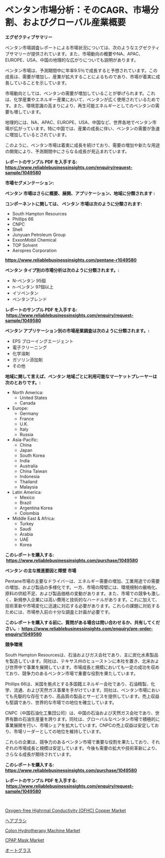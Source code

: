 <p><h1>ペンタン市場分析：そのCAGR、市場分割、およびグローバル産業概要</h1></p><p><strong>エグゼクティブサマリー</strong></p>
<p><p>ペンタン市場調査レポートによる市場状況については、次のようなエグゼクティブサマリーが提供されています。また、市場動向の概要やNA、APAC、EUROPE、USA、中国の地理的な広がりについても説明があります。</p><p>ペンタン市場は、予測期間中に年率9.5％で成長すると予想されています。この成長は、需要が増加し、産業が拡大することによるものであり、市場が着実に成長していることを示しています。</p><p>市場動向としては、ペンタンの需要が増加していることが挙げられます。これは、化学産業やエネルギー産業において、ペンタンが広く使用されているためです。また、環境意識の高まりにより、再生可能エネルギーとしてのペンタンの需要も増しています。</p><p>地理的には、NA、APAC、EUROPE、USA、中国など、世界各地でペンタン市場が広がっています。特に中国では、産業の成長に伴い、ペンタンの需要が急速に増加しているとされています。</p><p>このように、ペンタン市場は着実に成長を続けており、需要の増加や新たな用途の開発により、予測期間中にさらなる成長が見込まれています。</p></p>
<p><strong>レポートのサンプル PDF を入手する: <a href="https://www.reliablebusinessinsights.com/enquiry/request-sample/1049580">https://www.reliablebusinessinsights.com/enquiry/request-sample/1049580</a></strong></p>
<p><strong>市場セグメンテーション:</strong></p>
<p><strong> ペンタン 市場はさらに概要、展開、アプリケーション、地域に分類されます :</strong></p>
<p><strong>コンポーネントに関しては、 ペンタン 市場は次のように分類されます: &nbsp;</strong></p>
<p><ul><li>South Hampton Resources</li><li>Phillips 66</li><li>CNPC</li><li>Shell</li><li>Junyuan Petroleum Group</li><li>ExxonMobil Chemical</li><li>TOP Solvent</li><li>Aeropres Corporation</li></ul></p>
<p><strong><a href="https://www.reliablebusinessinsights.com/pentane-r1049580">https://www.reliablebusinessinsights.com/pentane-r1049580</a></strong></p>
<p><strong> ペンタン タイプ別の市場分析は次のように分類されます。:</strong></p>
<p><ul><li>N-ペンタン 95個</li><li>n-ペンタン 97個以上</li><li>イソペンタン</li><li>ペンタンブレンド</li></ul></p>
<p><strong>レポートのサンプル PDF を入手する: &nbsp;<a href="https://www.reliablebusinessinsights.com/enquiry/request-sample/1049580">https://www.reliablebusinessinsights.com/enquiry/request-sample/1049580</a></strong></p>
<p><strong> ペンタン アプリケーション別の市場産業調査は次のように分類されます。:</strong></p>
<p><ul><li>EPS ブローイングエージェント</li><li>電子クリーニング</li><li>化学溶剤</li><li>ガソリン添加剤</li><li>その他</li></ul></p>
<p><strong>地域に関して言えば、ペンタン 地域ごとに利用可能なマーケットプレーヤーは次のとおりです。:</strong></p>
<p><ul>
    <li>
        North America:
        <ul>
            <li>United States</li>
            <li>Canada</li>
        </ul>
    </li>
    <li>
        Europe:
        <ul>
            <li>Germany</li>
            <li>France</li>
            <li>U.K.</li>
            <li>Italy</li>
            <li>Russia</li>
        </ul>
    </li>
    <li>
        Asia-Pacific:
        <ul>
            <li>China</li>
            <li>Japan</li>
            <li>South Korea</li>
            <li>India</li>
            <li>Australia</li>
            <li>China Taiwan</li>
            <li>Indonesia</li>
            <li>Thailand</li>
            <li>Malaysia</li>
        </ul>
    </li>
    <li>
        Latin America:
        <ul>
            <li>Mexico</li>
            <li>Brazil</li>
            <li>Argentina Korea</li>
            <li>Colombia</li>
        </ul>
    </li>
    <li>
        Middle East & Africa:
        <ul>
            <li>Turkey</li>
            <li>Saudi</li>
            <li>Arabia</li>
            <li>UAE</li>
            <li>Korea</li>
        </ul>
    </li>
    </ul></p>
<p><strong>このレポートを購入する: &nbsp;<a href="https://www.reliablebusinessinsights.com/purchase/1049580">https://www.reliablebusinessinsights.com/purchase/1049580</a></strong></p>
<p><strong>ペンタン の主な推進要因と障壁 市場</strong></p>
<p><p>Pentane市場の主要なドライバーは、エネルギー需要の増加、工業用途での需要の増加、および製品の多様化です。一方、市場の障壁には、環境規制の厳格化、原料の供給不足、および製品価格の変動があります。また、市場での競争も激しく、新規参入企業には高い費用と技術的なハードルがあります。これに加えて、技術革新や市場変化に迅速に対応する必要があります。これらの課題に対処するためには、市場参入前の十分な調査と計画が必要です。</p></p>
<p><strong>このレポートを購入する前に、質問がある場合は問い合わせるか、共有してください。:&nbsp; <a href="https://www.reliablebusinessinsights.com/enquiry/pre-order-enquiry/1049580">https://www.reliablebusinessinsights.com/enquiry/pre-order-enquiry/1049580</a></strong></p>
<p><strong>競争環境</strong></p>
<p><p>South Hampton Resourcesは、石油およびガス会社であり、主に炭化水素製品を製造しています。同社は、テキサス州のヒューストンに本社を置き、北米および世界中で事業を展開しています。市場成長と規模においても一定の成功を収めており、競争力のあるペンタン市場で重要な役割を果たしています。</p><p>Phillips 66は、米国を拠点とする多国籍エネルギー会社であり、石油精製、化学、流通、および天然ガス事業を手がけています。同社は、ペンタン市場においても先駆的な存在であり、高品質の製品とサービスを提供しています。売上収益も堅調であり、世界的な市場での地位を確立しています。</p><p>CNPC（中国石油化工集団公司）は、中国の石油および天然ガス会社であり、世界有数の石油生産量を誇ります。同社は、グローバルなペンタン市場で積極的に事業展開を行い、市場シェアを拡大しています。CNPCの売上収益は安定しており、市場リーダーとしての地位を維持しています。</p><p>これらの企業は、競争力のあるペンタン市場で重要な役割を果たしており、それぞれの市場成長と規模は安定しています。今後も需要の拡大や技術革新により、さらなる成長が期待されています。</p></p>
<p><strong>このレポートを購入する: &nbsp; <a href="https://www.reliablebusinessinsights.com/purchase/1049580">https://www.reliablebusinessinsights.com/purchase/1049580</a></strong></p>
<p><strong>レポートのサンプル PDF を入手する: &nbsp;<a href="https://www.reliablebusinessinsights.com/enquiry/request-sample/1049580">https://www.reliablebusinessinsights.com/enquiry/request-sample/1049580</a></strong><strong></strong></p>
<p>&nbsp;</p>
<p><p><a href="https://www.linkedin.com/pulse/oxygen-free-highrmal-conductivity-ofhc-copper-market-czgyc">Oxygen-free Highrmal Conductivity (OFHC) Copper Market</a></p><p><a href="https://github.com/zjkmgcs938405/Market-Research-Report-List-2/blob/main/734259380054.md">ヘアブラシ</a></p><p><a href="https://github.com/arionmp/Market-Research-Report-List-3/blob/main/colon-hydrotherapy-machine-market.md">Colon Hydrotherapy Machine Market</a></p><p><a href="https://github.com/SheilaBruen2023/Market-Research-Report-List-1/blob/main/cpap-mask-market.md">CPAP Mask Market</a></p><p><a href="https://github.com/mohamedbakry57/Market-Research-Report-List-4/blob/main/783377980053.md">オートグラス</a></p></p>